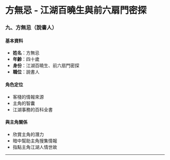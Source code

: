 # 方無忌 - 江湖百曉生與前六扇門密探
### 九、方無忌（說書人）

#### 基本資料
- **姓名**：方無忌
- **年齡**：四十歲
- **身份**：江湖百曉生、前六扇門密探
- **職位**：說書人

#### 角色定位
- 客棧的情報來源
- 主角的智囊
- 江湖事務的百科全書

#### 與主角關係
- 欣賞主角的潛力
- 暗中幫助主角搜集情報
- 指點主角江湖人情世故

---

